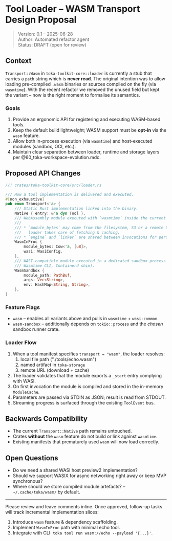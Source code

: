 # Tool Loader – WASM Transport Design Proposal

> Version: 0.1 – 2025-06-28  
> Author: Automated refactor agent  
> Status: DRAFT (open for review)

## Context

`Transport::Wasm` in `toka-toolkit-core::loader` is currently a stub that carries a `path` string which is **never read**.  The original intention was to allow loading pre-compiled `.wasm` binaries or sources compiled on the fly (via `wasmtime`). With the recent refactor we removed the unused field but kept the variant – now is the right moment to formalise its semantics.

### Goals

1.  Provide an ergonomic API for registering and executing WASM-based tools.
2.  Keep the default build lightweight; WASM support must be **opt-in** via the `wasm` feature.
3.  Allow both in-process execution (via `wasmtime`) and host-executed modules (sandbox, OCI, etc.).
4.  Maintain clear separation between loader, runtime and storage layers per @60_toka-workspace-evolution.mdc.

## Proposed API Changes

```rust
//! crates/toka-toolkit-core/src/loader.rs

/// How a tool implementation is delivered and executed.
#[non_exhaustive]
pub enum Transport<'a> {
    /// Static Rust implementation linked into the binary.
    Native { entry: &'a dyn Tool },
    /// WebAssembly module executed with `wasmtime` inside the current process.
    ///
    /// * `module_bytes` may come from the filesystem, S3 or a remote URL – the
    ///   loader takes care of fetching & caching.
    /// * `engine` and `linker` are shared between invocations for perf.
    WasmInProc {
        module_bytes: Cow<'a, [u8]>,
        wasi: WasiConfig,
    },
    /// WASI-compatible module executed in a dedicated sandbox process (e.g.
    /// Wasmtime CLI, Containerd shim).
    WasmSandbox {
        module_path: PathBuf,
        args: Vec<String>,
        env: HashMap<String, String>,
    },
}
```

### Feature Flags

* `wasm` – enables all variants above and pulls in `wasmtime` + `wasi-common`.
* `wasm-sandbox` – additionally depends on `tokio::process` and the *chosen* sandbox runner crate.

### Loader Flow

1.  When a tool manifest specifies `transport = "wasm"`, the loader resolves:
    1. local file path ("./tools/echo.wasm")
    2. named artifact in `toka-storage`
    3. remote URL (download + cache)
2.  The loader validates that the module exports a `_start` entry complying with WASI.
3.  On first invocation the module is compiled and stored in the in-memory `ModuleCache`.
4.  Parameters are passed via STDIN as JSON; result is read from STDOUT.
5.  Streaming progress is surfaced through the existing `ToolEvent` bus.

## Backwards Compatibility

* The current `Transport::Native` path remains untouched.
* Crates **without** the `wasm` feature do not build or link against `wasmtime`.
* Existing manifests that prematurely used `wasm` will now load correctly.

## Open Questions

* Do we need a shared WASI host preview2 implementation?
* Should we support WASIX for async networking right away or keep MVP synchronous?
* Where should we store compiled module artefacts? – `~/.cache/toka/wasm/` by default.

---

Please review and leave comments inline.  Once approved, follow-up tasks will track incremental implementation slices:

1. Introduce `wasm` feature & dependency scaffolding.
2. Implement `WasmInProc` path with minimal echo tool.
3. Integrate with CLI: `toka tool run wasm://echo --payload '{...}'`.